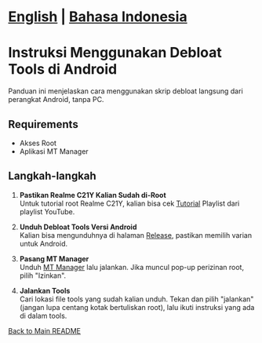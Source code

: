 # [English](Instruction.md) | [Bahasa Indonesia](Instruction-ID.md)

# Instruksi Menggunakan Debloat Tools di Android
Panduan ini menjelaskan cara menggunakan skrip debloat langsung dari perangkat Android, tanpa PC.

## Requirements
- Akses Root
- Aplikasi MT Manager

## Langkah-langkah

1. **Pastikan Realme C21Y Kalian Sudah di-Root**  
    Untuk tutorial root Realme C21Y, kalian bisa cek [Tutorial]() Playlist dari playlist YouTube.

2. **Unduh Debloat Tools Versi Android**  
   Kalian bisa mengunduhnya di halaman [Release](), pastikan memilih varian untuk Android.

3. **Pasang MT Manager**  
   Unduh [MT Manager]() lalu jalankan. Jika muncul pop-up perizinan root, pilih "Izinkan".

4. **Jalankan Tools**  
    Cari lokasi file tools yang sudah kalian unduh. Tekan dan pilih "jalankan" (jangan lupa centang kotak bertuliskan root), lalu ikuti instruksi yang ada di dalam tools.

[Back to Main README](README.md)